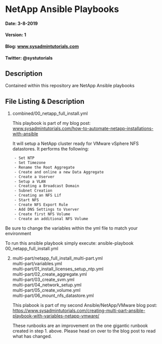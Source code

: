 # NetApp Ansible Playbooks

#### Date: 3-8-2019
#### Version: 1
#### Blog: www.sysadmintutorials.com
#### Twitter: @systutorials

## Description

Contained within this repository are NetApp Ansible playbooks

## File Listing & Description
1. combined/00_netapp_full_install.yml<br>
   
   This playbook is part of my blog post:<br>
   www.sysadmintutorials.com/how-to-automate-netapp-installations-with-ansible<br>
   
   It will setup a NetApp cluster ready for VMware vSphere NFS datastores. It performs the following:
```sh
    - Set NTP
    - Set Timezone
    - Rename the Root Aggregate
    - Create and online a new Data Aggregate
    - Create a Vserver
    - Setup a VLAN
    - Creating a Broadcast Domain
    - Subnet Creation
    - Creating an NFS Lif
    - Start NFS
    - Create NFS Export Rule
    - Add DNS Settings to Vserver
    - Create first NFS Volume
    - Create an additional NFS Volume
 ```
 
 Be sure to change the variables within the yml file to match your environment
 
 To run this ansible playbook simply execute: ansible-playbook 00_netapp_full_install.yml
 
 2. multi-part/netapp_full_install_multi-part.yml<br>
    multi-part/variables.yml<br>
    multi-part/01_install_licenses_setup_ntp.yml<br>
    multi-part/02_create_aggregate.yml<br>
    multi-part/03_create_svm.yml<br>
    multi-part/04_network_setup.yml<br>
    multi-part/05_create_volume.yml<br>
    multi-part/06_mount_nfs_datastore.yml<br>

    This plabook is part of my second Ansible/NetApp/VMware blog post:<br>
    https://www.sysadmintutorials.com/creating-multi-part-ansible-playbook-with-variables-netapp-vmware/<br>
    
    These runbooks are an improvement on the one gigantic runbook created in step 1. above.
    Please head on over to the blog post to read what has changed.
